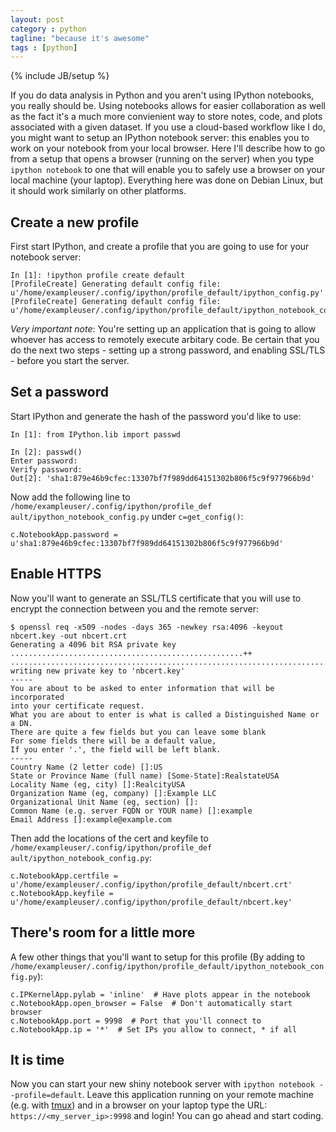 ```yaml
---
layout: post
category : python 
tagline: "because it's awesome"
tags : [python]
---
```

{% include JB/setup %}

If you do data analysis in Python and you aren't using IPython notebooks,
 you really should be. Using notebooks allows for easier collaboration as 
well as the fact it's a much more convienient way to store notes, code, and plots 
associated with a given dataset. If you use a cloud-based workflow 
like I do, 
you might want to setup an IPython notebook server: this enables you to work
on your notebook from your local browser. Here I'll describe how to 
go from a setup that opens a browser (running on the server) when you 
type `ipython notebook` to 
one that will enable you to safely use a browser on your local machine (your laptop). 
Everything here was done on Debian Linux, but it should work similarly on 
other platforms. 

Create a new profile
--------------------

First start IPython, and create a profile that you are going to use for your notebook server: 

    In [1]: !ipython profile create default
    [ProfileCreate] Generating default config file: u'/home/exampleuser/.config/ipython/profile_default/ipython_config.py'
    [ProfileCreate] Generating default config file: u'/home/exampleuser/.config/ipython/profile_default/ipython_notebook_config.py'

_Very important note_: You're setting up an application that is going to allow 
whoever has access to remotely execute arbitary code. Be certain that you do the next
two steps - setting up a strong password, and enabling SSL/TLS - before you 
start the server.

Set a password
--------------

Start IPython and generate the hash of the password you'd like to use:

    In [1]: from IPython.lib import passwd

    In [2]: passwd()
    Enter password: 
    Verify password: 
    Out[2]: 'sha1:879e46b9cfec:13307bf7f989dd64151302b806f5c9f977966b9d'

Now add the following line to `/home/exampleuser/.config/ipython/profile_def     ault/ipython_notebook_config.py` under `c=get_config()`:

    c.NotebookApp.password = u'sha1:879e46b9cfec:13307bf7f989dd64151302b806f5c9f977966b9d'

Enable HTTPS
------------

Now you'll want to generate an SSL/TLS certificate that you will use
to encrypt the connection between you and the remote server:

    $ openssl req -x509 -nodes -days 365 -newkey rsa:4096 -keyout nbcert.key -out nbcert.crt
    Generating a 4096 bit RSA private key
    ....................................................++
    ................................................................................................................................................................................................++
    writing new private key to 'nbcert.key'
    -----
    You are about to be asked to enter information that will be incorporated
    into your certificate request.
    What you are about to enter is what is called a Distinguished Name or a DN.
    There are quite a few fields but you can leave some blank
    For some fields there will be a default value,
    If you enter '.', the field will be left blank.
    -----
    Country Name (2 letter code) []:US
    State or Province Name (full name) [Some-State]:RealstateUSA
    Locality Name (eg, city) []:RealcityUSA
    Organization Name (eg, company) []:Example LLC
    Organizational Unit Name (eg, section) []:
    Common Name (e.g. server FQDN or YOUR name) []:example
    Email Address []:example@example.com

Then add the locations of the cert and keyfile to `/home/exampleuser/.config/ipython/profile_def     ault/ipython_notebook_config.py`:

    c.NotebookApp.certfile = u'/home/exampleuser/.config/ipython/profile_default/nbcert.crt'
    c.NotebookApp.keyfile = u'/home/exampleuser/.config/ipython/profile_default/nbcert.key'

There's room for a little more
------------------------------

A few other things that you'll want to setup for this profile (By adding to `/home/exampleuser/.config/ipython/profile_default/ipython_notebook_config.py`):

    c.IPKernelApp.pylab = 'inline'  # Have plots appear in the notebook 
    c.NotebookApp.open_browser = False  # Don't automatically start browser 
    c.NotebookApp.port = 9998  # Port that you'll connect to
    c.NotebookApp.ip = '*'  # Set IPs you allow to connect, * if all
 
It is time
----------

Now you can start your new shiny notebook server with `ipython notebook --profile=default`.
Leave this application running on your remote machine (e.g. with [tmux](http://tmux.sourceforge.net)) 
and in a browser on your laptop type the URL: `https://<my_server_ip>:9998` and login! You can go ahead and start coding. 
